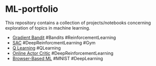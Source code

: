 # ML-portfolio
This repository contains a collection of projects/notebooks concerning exploration of topics in machine learning. 
- [Gradient Bandit](https://play.google.com/store/apps/details?id=com.buzz.azimi) #Bandits #ReinforcementLearning
- [SAC](https://github.com/azimi99/ML-portfolio/blob/main/Discrete-SAC-CartPole.ipynb) #DeepReinforcmentLearning #Gym
- [Q Learning](https://github.com/azimi99/ML-portfolio/blob/main/Q_Learning_GridWorld.ipynb) #QLearning
- [Online Actor Critic](https://github.com/azimi99/ML-portfolio/blob/main/OnlineActorCritic.ipynb) #DeepReinforcementLearning
- [Browser-Based ML](https://github.com/azimi99/VisualizeML) #MNIST #DeepLearning
